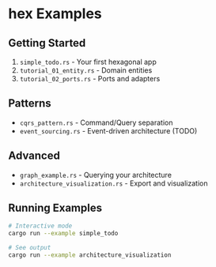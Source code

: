 # hex Examples

## Getting Started
1. `simple_todo.rs` - Your first hexagonal app
2. `tutorial_01_entity.rs` - Domain entities
3. `tutorial_02_ports.rs` - Ports and adapters

## Patterns
- `cqrs_pattern.rs` - Command/Query separation
- `event_sourcing.rs` - Event-driven architecture (TODO)

## Advanced
- `graph_example.rs` - Querying your architecture
- `architecture_visualization.rs` - Export and visualization

## Running Examples
```bash
# Interactive mode
cargo run --example simple_todo

# See output
cargo run --example architecture_visualization
```

